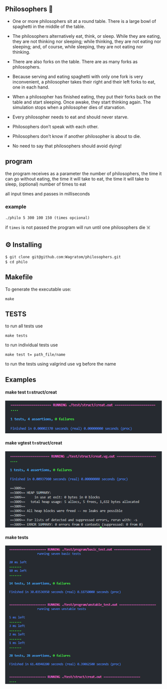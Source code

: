 ## Philosophers 🍝

* One or more philosophers sit at a round table.
There is a large bowl of spaghetti in the middle of the table.

* The philosophers alternatively eat, think, or sleep.
While they are eating, they are not thinking nor sleeping;
while thinking, they are not eating nor sleeping;
and, of course, while sleeping, they are not eating nor thinking.

* There are also forks on the table. There are as many forks as philosophers.

* Because serving and eating spaghetti with only one fork is very inconvenient,
a philosopher takes their right and their left forks to eat, one in each hand.

* When a philosopher has finished eating, they put their forks back on the table and start sleeping.
Once awake, they start thinking again. The simulation stops when a philosopher dies of starvation.

* Every philosopher needs to eat and should never starve.

* Philosophers don’t speak with each other.

* Philosophers don’t know if another philosopher is about to die.

* No need to say that philosophers should avoid dying!

## program
the program receives as a parameter the number of philosophers, the time it can go without eating, the time it will take to eat, the time it will take to sleep, (optional) number of times to eat

all input times and passes in milliseconds

<h3>example</h3>

`./philo 5 300 100 150 (times opcional)`

if `times` is not passed the program will run until one philosophers die ☠️

## ⚙️ Installing
```
$ git clone git@github.com:Wagratom/philosophers.git
$ cd philo
```

## Makefile
To generate the executable use:

```
make
```

## TESTS
to run all tests use

```
make tests
```

to run individual tests use
```
make test t= path_file/name
```
to run the tests using valgrind use vg before the name

## Examples

<h4>make test t=struct/creat</h4>

![Logo do Markdown](img/.creat_table.png)

<h4>make vgtest t=struct/creat</h4>

![Logo do Markdown](img/.vgcreat_table.png)

<h4>make tests</h4>

![Logo do Markdown](img/.tests.png)

##
